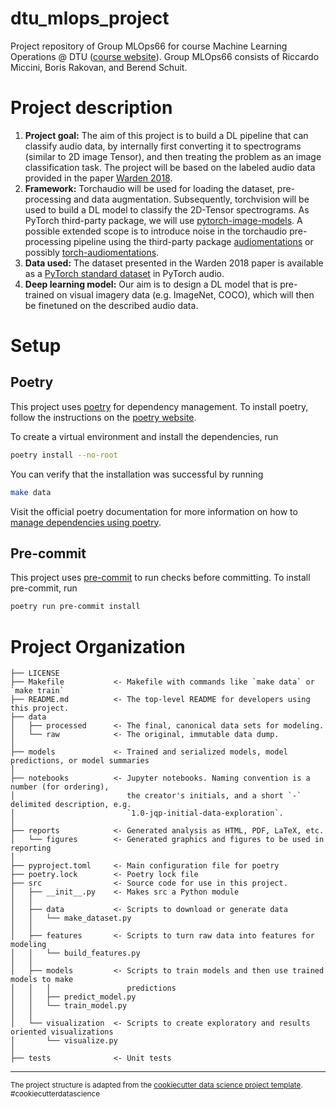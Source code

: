 dtu_mlops_project
==============================

Project repository of Group MLOps66 for course Machine Learning Operations @ DTU ([course website](https://skaftenicki.github.io/dtu_mlops/)). Group MLOps66 consists of Riccardo Miccini, Boris Rakovan, and Berend Schuit.

# Project description

1. **Project goal:**
The aim of this project is to build a DL pipeline that can classify audio data, by internally first converting it to spectrograms (similar to 2D image Tensor), and then treating the problem as an image classification task. The project will be based on the labeled audio data provided in the paper [Warden 2018](https://paperswithcode.com/paper/speech-commands-a-dataset-for-limited).
2. **Framework:**
Torchaudio will be used for loading the dataset, pre-processing and data augmentation. Subsequently, torchvision will be used to build a DL model to classify the 2D-Tensor spectrograms. As PyTorch third-party package, we will use [pytorch-image-models](https://github.com/huggingface/pytorch-image-models#models). A possible extended scope is to introduce noise in the torchaudio pre-processing pipeline using the third-party package [audiomentations](https://github.com/iver56/audiomentations) or possibly [torch-audiomentations](https://github.com/asteroid-team/torch-audiomentations).
3. **Data used:**
The dataset presented in the Warden 2018 paper is available as a [PyTorch standard dataset](https://pytorch.org/audio/main/generated/torchaudio.datasets.SPEECHCOMMANDS.html) in PyTorch audio.
4. **Deep learning model:**
Our aim is to design a DL model that is pre-trained on visual imagery data (e.g. ImageNet, COCO), which will then be finetuned on the described audio data.


# Setup

## Poetry

This project uses [poetry](https://python-poetry.org/) for dependency management. To install poetry, follow the instructions on the [poetry website](https://python-poetry.org/docs/#installation).

To create a virtual environment and install the dependencies, run

```bash
poetry install --no-root
```

You can verify that the installation was successful by running

```bash
make data
```

Visit the official poetry documentation for more information on how to [manage dependencies using poetry](https://python-poetry.org/docs/basic-usage/).


## Pre-commit

This project uses [pre-commit](https://pre-commit.com/) to run checks before committing. To install pre-commit, run

```bash
poetry run pre-commit install
```


# Project Organization

    ├── LICENSE
    ├── Makefile           <- Makefile with commands like `make data` or `make train`
    ├── README.md          <- The top-level README for developers using this project.
    ├── data
    │   ├── processed      <- The final, canonical data sets for modeling.
    │   └── raw            <- The original, immutable data dump.
    │
    ├── models             <- Trained and serialized models, model predictions, or model summaries
    │
    ├── notebooks          <- Jupyter notebooks. Naming convention is a number (for ordering),
    │                         the creator's initials, and a short `-` delimited description, e.g.
    │                         `1.0-jqp-initial-data-exploration`.
    │
    ├── reports            <- Generated analysis as HTML, PDF, LaTeX, etc.
    │   └── figures        <- Generated graphics and figures to be used in reporting
    │
    ├── pyproject.toml     <- Main configuration file for poetry
    ├── poetry.lock        <- Poetry lock file
    ├── src                <- Source code for use in this project.
    │   ├── __init__.py    <- Makes src a Python module
    │   │
    │   ├── data           <- Scripts to download or generate data
    │   │   └── make_dataset.py
    │   │
    │   ├── features       <- Scripts to turn raw data into features for modeling
    │   │   └── build_features.py
    │   │
    │   ├── models         <- Scripts to train models and then use trained models to make
    │   │   │                 predictions
    │   │   ├── predict_model.py
    │   │   └── train_model.py
    │   │
    │   └── visualization  <- Scripts to create exploratory and results oriented visualizations
    │       └── visualize.py
    │
    ├── tests              <- Unit tests

--------

<p><small>The project structure is adapted from the <a target="_blank" href="https://drivendata.github.io/cookiecutter-data-science/">cookiecutter data science project template</a>. #cookiecutterdatascience</small></p>
